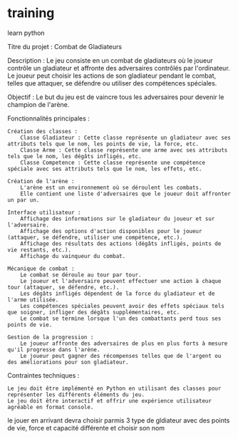# training
learn python


Titre du projet : Combat de Gladiateurs

Description : Le jeu consiste en un combat de gladiateurs où le joueur contrôle un gladiateur et affronte des adversaires contrôlés par l'ordinateur. Le joueur peut choisir les actions de son gladiateur pendant le combat, telles que attaquer, se défendre ou utiliser des compétences spéciales.

Objectif : Le but du jeu est de vaincre tous les adversaires pour devenir le champion de l'arène.

Fonctionnalités principales :

    Création des classes :
        Classe Gladiateur : Cette classe représente un gladiateur avec ses attributs tels que le nom, les points de vie, la force, etc.
        Classe Arme : Cette classe représente une arme avec ses attributs tels que le nom, les dégâts infligés, etc.
        Classe Competence : Cette classe représente une compétence spéciale avec ses attributs tels que le nom, les effets, etc.

    Création de l'arène :
        L'arène est un environnement où se déroulent les combats.
        Elle contient une liste d'adversaires que le joueur doit affronter un par un.

    Interface utilisateur :
        Affichage des informations sur le gladiateur du joueur et sur l'adversaire.
        Affichage des options d'action disponibles pour le joueur (attaquer, se défendre, utiliser une compétence, etc.).
        Affichage des résultats des actions (dégâts infligés, points de vie restants, etc.).
        Affichage du vainqueur du combat.

    Mécanique de combat :
        Le combat se déroule au tour par tour.
        Le joueur et l'adversaire peuvent effectuer une action à chaque tour (attaquer, se défendre, etc.).
        Les dégâts infligés dépendent de la force du gladiateur et de l'arme utilisée.
        Les compétences spéciales peuvent avoir des effets spéciaux tels que soigner, infliger des dégâts supplémentaires, etc.
        Le combat se termine lorsque l'un des combattants perd tous ses points de vie.

    Gestion de la progression :
        Le joueur affronte des adversaires de plus en plus forts à mesure qu'il progresse dans l'arène.
        Le joueur peut gagner des récompenses telles que de l'argent ou des améliorations pour son gladiateur.

Contraintes techniques :

    Le jeu doit être implémenté en Python en utilisant des classes pour représenter les différents éléments du jeu.
    Le jeu doit être interactif et offrir une expérience utilisateur agréable en format console.


le jouer en arrivant devra choisir parmis 3 type de gldiateur avec des points de vie, force et capacité différente et choisir son nom
